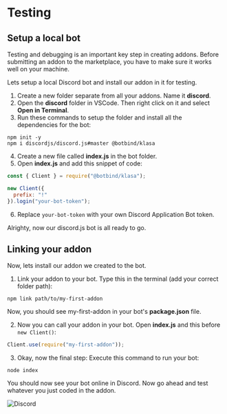 # Testing

## Setup a local bot

Testing and debugging is an important key step in creating addons. Before submitting an addon to the marketplace, you have to make sure it works well on your machine.

Lets setup a local Discord bot and install our addon in it for testing.

1. Create a new folder separate from all your addons. Name it **discord**.
2. Open the **discord** folder in VSCode. Then right click on it and select **Open in Terminal**.
3. Run these commands to setup the folder and install all the dependencies for the bot:

```
npm init -y
npm i discordjs/discord.js#master @botbind/klasa
```

4. Create a new file called **index.js** in the bot folder.
5. Open **index.js** and add this snippet of code:

```js
const { Client } = require("@botbind/klasa");

new Client({
  prefix: "!"
}).login("your-bot-token");
```

6. Replace `your-bot-token` with your own Discord Application Bot token.

Alrighty, now our discord.js bot is all ready to go.

## Linking your addon

Now, lets install our addon we created to the bot.

1.  Link your addon to your bot. Type this in the terminal (add your correct folder path):

```
npm link path/to/my-first-addon
```

Now, you should see my-first-addon in your bot's **package.json** file.

2. Now you can call your addon in your bot. Open **index.js** and this before `new Client()`:

```js
Client.use(require("my-first-addon"));
```

3. Okay, now the final step: Execute this command to run your bot:

```
node index
```

You should now see your bot online in Discord. Now go ahead and test whatever you just coded in the addon.

![Discord](/assets/img/discord.jpg)
